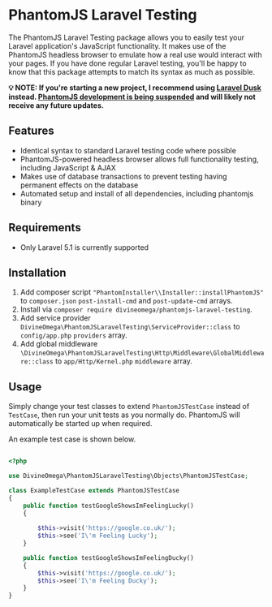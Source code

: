 # PhantomJS Laravel Testing

The PhantomJS Laravel Testing package allows you to easily test your Laravel application's JavaScript functionality.
It makes use of the PhantomJS headless browser to emulate how a real use would interact with your pages. If 
you have done regular Laravel testing, you'll be happy to know that this package attempts to match its syntax 
as much as possible.

**💡 NOTE: If you're starting a new project, I recommend using [Laravel Dusk](https://laravel.com/docs/master/dusk) instead.  [PhantomJS development is being suspended](https://github.com/ariya/phantomjs/issues/15344) and will likely not receive any future updates.**

## Features

* Identical syntax to standard Laravel testing code where possible
* PhantomJS-powered headless browser allows full functionality testing, including JavaScript & AJAX
* Makes use of database transactions to prevent testing having permanent effects on the database
* Automated setup and install of all dependencies, including phantomjs binary

## Requirements

*  Only Laravel 5.1 is currently supported

## Installation

1. Add composer script `"PhantomInstaller\\Installer::installPhantomJS"` to `composer.json` `post-install-cmd` and `post-update-cmd` arrays.
2. Install via `composer require divineomega/phantomjs-laravel-testing`.
3. Add service provider `DivineOmega\PhantomJSLaravelTesting\ServiceProvider::class` to `config/app.php` `providers` array.
4. Add global middleware `\DivineOmega\PhantomJSLaravelTesting\Http\Middleware\GlobalMiddleware::class` to `app/Http/Kernel.php` `middleware` array.

## Usage

Simply change your test classes to extend `PhantomJSTestCase` instead of `TestCase`, then run your unit tests as you normally do. PhantomJS will
automatically be started up when required.

An example test case is shown below.

```php

<?php

use DivineOmega\PhantomJSLaravelTesting\Objects\PhantomJSTestCase;

class ExampleTestCase extends PhantomJSTestCase
{
    public function testGoogleShowsImFeelingLucky()
    {
    
        $this->visit('https://google.co.uk/');
        $this->see('I\'m Feeling Lucky');
    }

    public function testGoogleShowsImFeelingDucky()
    {
        $this->visit('https://google.co.uk/');
        $this->see('I\'m Feeling Ducky');
    }
}

```
